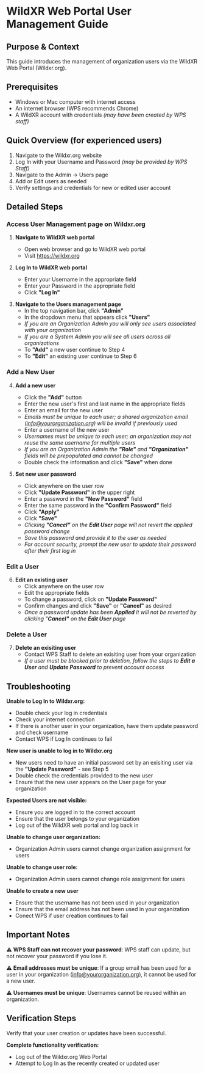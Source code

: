 # WildXR Web Portal User Management Guide

## Purpose & Context
This guide introduces the management of organization users via the WildXR Web Portal (Wildxr.org).

## Prerequisites
- Windows or Mac computer with internet access
- An internet browser (WPS recommends Chrome)
- A WildXR account with credentials *(may have been created by WPS staff)*

## Quick Overview (for experienced users)
1. Navigate to the Wildxr.org website
2. Log In with your Username and Password *(may be provided by WPS Staff)*
3. Navigate to the Admin -> Users page
4. Add or Edit users as needed
5. Verify settings and credentials for new or edited user account

## Detailed Steps

### Access User Management page on Wildxr.org

1. **Navigate to WildXR web portal**
   - Open web browser and go to WildXR web portal
   - Visit https://wildxr.org

2. **Log In to WildXR web portal**
   - Enter your Username in the appropriate field
   - Enter your Password in the appropriate field
   - Click **"Log In"**
<div style="page-break-after: always;"></div>

3. **Navigate to the Users management page**
   - In the top navigation bar, click **"Admin"**
   - In the dropdown menu that appears click **"Users"**
   - *If you are an Organization Admin you will only see users associated with your organization*
   - *If you are a System Admin you will see all users across all organizations*
   - To **"Add"** a new user continue to Step 4
   - To **"Edit"** an existing user continue to Step 6

### Add a New User

4. **Add a new user**
   - Click the **"Add"** button
   - Enter the new user's first and last name in the appropriate fields
   - Enter an email for the new user
   - *Emails must be unique to each user; a shared organization email (info@yourorganization.org) will be invalid if previously used*
   - Enter a username of the new user
   - *Usernames must be unique to each user; an organization may not reuse the same username for multiple users*
   - *If you are an Organization Admin the **"Role"** and **"Organization"** fields will be prepopulated and cannot be changed*
   - Double check the information and click **"Save"** when done

5. **Set new user password**
   - Click anywhere on the user row
   - Click **"Update Password"** in the upper right
   - Enter a password in the **"New Password"** field
   - Enter the same password in the **"Confirm Password"** field
   - Click **"Apply"**
   - Click **"Save"**
   - *Clicking **"Cancel"** on the **Edit User** page will not revert the applied password change*
   - *Save this password and provide it to the user as needed*
   - *For account security, prompt the new user to update their password after their first log in*

### Edit a User

6. **Edit an existing user**
   - Click anywhere on the user row
   - Edit the appropriate fields
   - To change a password, click on **"Update Password"**
   - Confirm changes and click **"Save"** or **"Cancel"** as desired
   - *Once a password update has been **Applied** it will not be reverted by clicking "**Cancel"** on the **Edit User** page*

### Delete a User

7. **Delete an exisiting user**
   - Contact WPS Staff to delete an exisiting user from your organization
   - *If a user must be blocked prior to deletion, follow the steps to **Edit a User** and **Update Password** to prevent account access*

## Troubleshooting

**Unable to Log In to Wildxr.org:**
- Double check your log in credentials
- Check your internet connection
- If there is another user in your organization, have them update password and check username
- Contact WPS if Log In continues to fail

**New user is unable to log in to Wildxr.org**
- New users need to have an initial password set by an exisiting user via the **"Update Password"** - see Step 5
- Double check the credentials provided to the new user
- Ensure that the new user appears on the User page for your organization

**Expected Users are not visible:**
- Ensure you are logged in to the correct account
- Ensure that the user belongs to your organization
- Log out of the WildXR web portal and log back in

**Unable to change user organization:**
- Organization Admin users cannot change organization assignment for users

**Unable to change user role:**
- Organization Admin users cannot change role assignment for users

**Unable to create a new user**
- Ensure that the username has not been used in your organization
- Ensure that the email address has not been used in your organization
- Conect WPS if user creation continues to fail

<div style="page-break-after: always;"></div>

## Important Notes

⚠️ **WPS Staff can not recover your password**: WPS staff can update, but not recover your password if you lose it.

⚠️ **Email addresses must be unique**: If a group email has been used for a user in your organization (info@yourorganization.org), it cannot be used for a new user.

⚠️ **Usernames must be unique**: Usernames cannot be reused within an organization.

## Verification Steps

Verify that your user creation or updates have been successful.

**Complete functionality verification:**
- Log out of the Wildxr.org Web Portal
- Attempt to Log In as the recently created or updated user